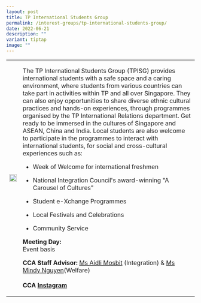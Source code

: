 ```yaml
---
layout: post
title: TP International Students Group
permalink: /interest-groups/tp-international-students-group/
date: 2022-06-21
description: ""
variant: tiptap
image: ""
---
```

<table style="minWidth: 50px">
<colgroup>
<col>
<col>
</colgroup>
<tbody>
<tr>
<td rowspan="1" colspan="1">
<div class="isomer-image-wrapper">
<img style="width: 100%" height="auto" width="100%" alt="" src="/images/Interest Groups/TP_International_Students_Group_2.png">
</div>
</td>
<td rowspan="1" colspan="1">
<p>The TP International Students Group (TPISG) provides international students
with a safe space and a caring environment, where students from various
countries can take part in activities within TP and all over Singapore.
They can also enjoy opportunities to share diverse ethnic cultural practices
and hands-on experiences, through programmes organised by the TP International
Relations department. Get ready to be immersed in the cultures of Singapore
and ASEAN, China and India. Local students are also welcome to participate
in the programmes to interact with international students, for social and
cross-cultural experiences such as:
<br>
</p>
<ul data-tight="true" class="tight">
<li>
<p>Week of Welcome for international freshmen</p>
</li>
<li>
<p>National Integration Council's award-winning "A Carousel of Cultures"</p>
</li>
<li>
<p>Student e-Xchange Programmes</p>
</li>
<li>
<p>Local Festivals and Celebrations</p>
</li>
<li>
<p>Community Service</p>
</li>
</ul>
<p></p>
<p><strong>Meeting Day:</strong>
<br>Event basis</p>
<p></p>
<p><strong>CCA Staff Advisor:</strong>  <a href="mailto:Aidli_MOSBIT@TP.EDU.SG" rel="noopener noreferrer nofollow" target="_blank">Ms Aidli Mosbit</a> (Integration) &amp;
<a href="mailto:Mindy_NGUYEN@tp.edu.sg" rel="noopener noreferrer nofollow" target="_blank">Ms Mindy Nguyen</a>(Welfare)
<br>
<br><strong>CCA <a href="https://www.instagram.com/tpisg" rel="noopener noreferrer nofollow" target="_blank">Instagram</a></strong>
</p>
</td>
</tr>
</tbody>
</table>
<p></p>
